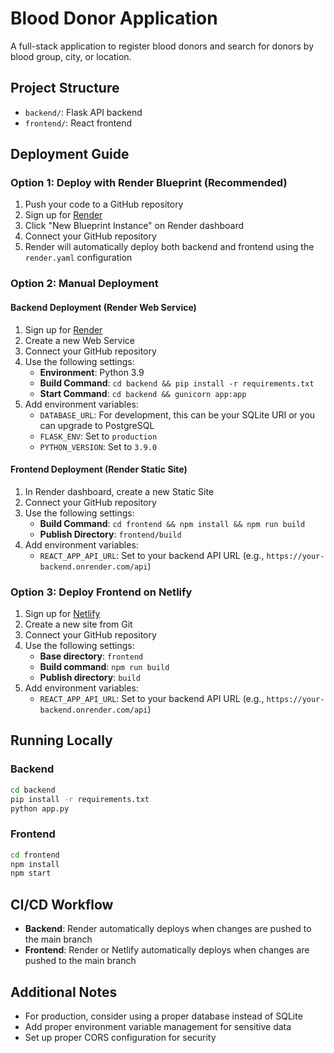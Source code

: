 # Blood Donor Application

A full-stack application to register blood donors and search for donors by blood group, city, or location.

## Project Structure

- `backend/`: Flask API backend
- `frontend/`: React frontend

## Deployment Guide

### Option 1: Deploy with Render Blueprint (Recommended)

1. Push your code to a GitHub repository
2. Sign up for [Render](https://render.com)
3. Click "New Blueprint Instance" on Render dashboard
4. Connect your GitHub repository
5. Render will automatically deploy both backend and frontend using the `render.yaml` configuration

### Option 2: Manual Deployment

#### Backend Deployment (Render Web Service)

1. Sign up for [Render](https://render.com)
2. Create a new Web Service
3. Connect your GitHub repository
4. Use the following settings:
   - **Environment**: Python 3.9
   - **Build Command**: `cd backend && pip install -r requirements.txt`
   - **Start Command**: `cd backend && gunicorn app:app`
5. Add environment variables:
   - `DATABASE_URL`: For development, this can be your SQLite URI or you can upgrade to PostgreSQL
   - `FLASK_ENV`: Set to `production`
   - `PYTHON_VERSION`: Set to `3.9.0`

#### Frontend Deployment (Render Static Site)

1. In Render dashboard, create a new Static Site
2. Connect your GitHub repository
3. Use the following settings:
   - **Build Command**: `cd frontend && npm install && npm run build`
   - **Publish Directory**: `frontend/build`
4. Add environment variables:
   - `REACT_APP_API_URL`: Set to your backend API URL (e.g., `https://your-backend.onrender.com/api`)

### Option 3: Deploy Frontend on Netlify

1. Sign up for [Netlify](https://www.netlify.com/)
2. Create a new site from Git
3. Connect your GitHub repository
4. Use the following settings:
   - **Base directory**: `frontend`
   - **Build command**: `npm run build`
   - **Publish directory**: `build`
5. Add environment variables:
   - `REACT_APP_API_URL`: Set to your backend API URL (e.g., `https://your-backend.onrender.com/api`)

## Running Locally

### Backend

```bash
cd backend
pip install -r requirements.txt
python app.py
```

### Frontend

```bash
cd frontend
npm install
npm start
```

## CI/CD Workflow

- **Backend**: Render automatically deploys when changes are pushed to the main branch
- **Frontend**: Render or Netlify automatically deploys when changes are pushed to the main branch

## Additional Notes

- For production, consider using a proper database instead of SQLite
- Add proper environment variable management for sensitive data
- Set up proper CORS configuration for security

